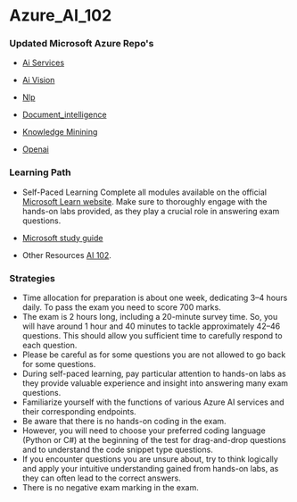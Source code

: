 # Azure_AI_102







### Updated Microsoft Azure Repo's



- [Ai Services](https://github.com/MicrosoftLearning/mslearn-ai-services)

- [Ai Vision](https://github.com/MicrosoftLearning/mslearn-ai-vision)

- [Nlp](https://github.com/MicrosoftLearning/mslearn-ai-language)

- [Document_intelligence](https://github.com/MicrosoftLearning/mslearn-ai-document-intelligence)

- [Knowledge Minining](https://github.com/MicrosoftLearning/mslearn-knowledge-mining)

- [Openai](https://github.com/MicrosoftLearning/mslearn-openai)




### Learning Path
- Self-Paced Learning
Complete all modules available on the official [Microsoft Learn website](https://learn.microsoft.com/en-us/certifications/exams/ai-102/). Make sure to thoroughly engage with the hands-on labs provided, as they play a crucial role in answering exam questions.

- [Microsoft study guide](https://learn.microsoft.com/en-us/credentials/certifications/resources/study-guides/ai-102)
-  Other Resources
[AI 102](https://www.youtube.com/watch?v=I7fdWafTcPY&t=16s).


### Strategies
- Time allocation for preparation is about one week, dedicating 3–4 hours daily. To pass the exam you need to score 700 marks.
- The exam is 2 hours long, including a 20-minute survey time. So, you will have around 1 hour and 40 minutes to tackle approximately 42–46 questions. This should allow you sufficient time to carefully respond to each question.
- Please be careful as for some questions you are not allowed to go back for some questions.
- During self-paced learning, pay particular attention to hands-on labs as they provide valuable experience and insight into answering many exam questions.
- Familiarize yourself with the functions of various Azure AI services and their corresponding endpoints.
- Be aware that there is no hands-on coding in the exam.
- However, you will need to choose your preferred coding language (Python or C#) at the beginning of the test for drag-and-drop questions and to understand the code snippet type questions.
- If you encounter questions you are unsure about, try to think logically and apply your intuitive understanding gained from hands-on labs, as they can often lead to the correct answers.
- There is no negative exam marking in the exam.
